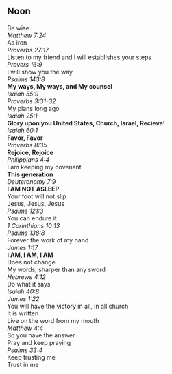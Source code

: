 ## Noon
Be wise  
_Matthew 7:24_  
As iron  
_Proverbs 27:17_  
Listen to my friend and I will establishes your steps  
_Provers 16:9_  
I will show you the way  
_Psalms 143:8_  
**My ways, My ways, and My counsel**  
_Isaiah 55:9_  
_Proverbs 3:31-32_  
My plans long ago  
_Isaiah 25:1_  
**Glory upon you United States, Church, Israel, Recieve!**  
_Isaiah 60:1_  
**Favor, Favor**  
_Proverbs 8:35_  
**Rejoice, Rejoice**  
_Philippians 4:4_  
I am keeping my covenant  
**This generation**  
_Deuteronomy 7:9_  
**I AM NOT ASLEEP**  
Your foot will not slip  
Jesus, Jesus, Jesus  
_Psalms 121:3_  
You can endure it  
_1 Corinthians 10:13_  
_Psalms 138:8_  
Forever the work of my hand  
_James 1:17_  
**I AM, I AM, I AM**  
Does not change  
My words, sharper than any sword  
_Hebrews 4:12_  
Do what it says  
_Isaiah 40:8_  
_James 1:22_  
You will have the victory in all, in all church  
It is written  
Live on the word from my mouth  
_Matthew 4:4_  
So you have the answer  
Pray and keep praying  
_Psalms 33:4_  
Keep trusting me  
Trust in me  
